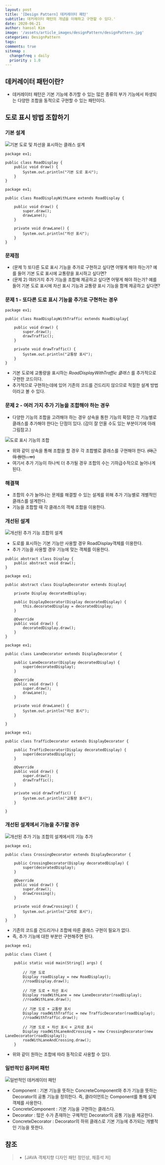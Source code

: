 ```yaml
---
layout: post
title: '[Design Pattern] 데커레이터 패턴'
subtitle: 데커레이터 패턴의 개념을 이해하고 구현할 수 있다.'
date: 2020-06-21
author: hansol Kim
image: '/assets/article_images/designPattern/designPattern.jpg'
categories: DesignPattern
tags: 
comments: true
sitemap :
  changefreq : daily
  priority : 1.0
---
```


## 데커레이터 패턴이란?

* 데커레이터 패턴은 기본 기능에 추가할 수 있는 많은 종류의 부가 기능에서 파생되는 다양한 조합을 동적으로 구현할 수 있는 패턴이다.

## 도로 표시 방법 조합하기

### 기본 설계
![기본 도로 및 차선을 표시하는 클래스 설계](https://user-images.githubusercontent.com/31653025/85703738-9b414480-b71a-11ea-9f04-7742c0a0be1f.JPG)

```
package ex1;

public class RoadDisplay {
	public void draw() {
		System.out.println("기본 도로 표시");
	}
}
```

```
package ex1;

public class RoadDisplayWithLane extends RoadDisplay {
	
	public void draw() {
		super.draw();
		drawLane();
	}

	private void drawLane() {
		System.out.println("차선 표시");
	}
}
```

### 문제점
* (문제 1) 또다른 도로 표시 기능을 추가로 구현하고 싶다면 어떻게 해야 하는가? 예를 들어 기본 도로 표시에 교통량을 표시하고 싶다면?
* (문제 2) 여러가지 추가 기능을 조합해 제공하고 싶다면 어떻게 해야 하는가? 예를 들어 기본 도로 표시에 차선 표시 기능과 교통량 표시 기능을 함께 제공하고 싶다면?

### 문제 1 - 또다른 도로 표시 기능을 추가로 구현하는 경우
```
package ex1;

public class RoadDisplayWithTraffic extends RoadDisplay{
	
	public void draw() {
		super.draw();
		drawTraffic();
	}

	private void drawTraffic() {
		System.out.println("교통량 표시");
	}
}
```
* 기본 도로에 교통량을 표시하는 *RoadDisplayWithTraffic 클래스* 를 추가적으로 구현한 코드이다.
* 추가적으로 구현하는데에 있어 기존의 코드를 건드리지 않으므로 적절한 설계 방법이라고 볼 수 있다.

### 문제 2 - 여러 가지 추가 기능을 조합해야 하는 경우

* 다양한 기능의 조합을 고려해야 하는 경우 상속을 통한 기능의 확장은 각 기능별로 클래스를 추가해야 한다는 단점이 있다. (감이 잘 안올 수도 있는 부분이기에 아래 그림참고.)

![도로 표시 기능의 조합](https://user-images.githubusercontent.com/31653025/85703739-9bd9db00-b71a-11ea-9586-2ad6b4555ee8.JPG)

* 위와 같이 상속을 통해 조합을 할 경우 각 조합별로 클래스를 구현해야 한다. ~~(야근의 원인...ㅠ)~~
* 여기서 추가 기능이 하나씩 더 추가될 경우 조합의 수는 기하급수적으로 늘어나게 된다.

### 해결책
* 조합의 수가 늘어나는 문제를 해결할 수 있는 설계를 위해 추가 기능별로 개별적인 클래스를 설계한다.
* 기능을 조합할 때 각 클래스의 객체 조합을 이용한다.

### 개선된 설계
![개선된 추가 기능 조합의 설계](https://user-images.githubusercontent.com/31653025/85716943-ef9ef100-b727-11ea-9154-9c9b757be4d0.JPG)
* 도로를 표시하는 기본 기능만 사용할 경우 RoadDisplay객체를 이용한다.
* 추가 기능을 사용할 경우 기능에 맞는 객체를 이용한다.

```
public abstract class Display {
	public abstract void draw();
}
```

```
package ex1;

public abstract class DisplayDecorator extends Display{
	
	private Display decoratedDisplay;
	
	public DisplayDecorator(Display decoratedDisplay) {
		this.decoratedDisplay = decoratedDisplay;
	}
	
	@Override
	public void draw() {
		decoratedDisplay.draw();
	}
}
```

```
package ex1;

public class LaneDecorator extends DisplayDecorator {

	public LaneDecorator(Display decoratedDisplay) {
		super(decoratedDisplay);
	}
	
	@Override
	public void draw() {
		super.draw();
		drawLane();
	}
	
	private void drawLane() {
		System.out.println("차선 표시");
	}

}
```

```
package ex1;

public class TrafficDecorator extends DisplayDecorator {

	public TrafficDecorator(Display decoratedDisplay) {
		super(decoratedDisplay);
	}
	
	@Override
	public void draw() {
		super.draw();
		drawTraffic();
	}
	
	private void drawTraffic() {
		System.out.println("교통량 표시");
	}

}
```

### 개선된 설계에서 기능을 추가할 경우
![개선된 추가 기능 조합의 설계에서의 기능 추가](https://user-images.githubusercontent.com/31653025/85716946-f0378780-b727-11ea-8401-3ba439a42f8c.JPG)

```
package ex1;

public class CrossingDecorator extends DisplayDecorator {

	public CrossingDecorator(Display decoratedDisplay) {
		super(decoratedDisplay);
	}
	
	@Override
	public void draw() {
		super.draw();
		drawCrossing();
	}
	
	private void drawCrossing() {
		System.out.println("교차로 표시");
	}
}
```

* 기존의 코드를 건드리거나 조합에 따른 클래스 구현이 필요가 없다.
* 즉, 추가 기능에 대한 부분만 구현해주면 된다.

```
package ex1;

public class Client {

	public static void main(String[] args) {
		
		// 기본 도로
		Display roadDisplay = new RoadDisplay();
		//roadDisplay.draw();
		
		// 기본 도로 + 차선 표시
		Display roadWithLane = new LaneDecorator(roadDisplay);
		//roadWithLane.draw();
		
		// 기본 도로 + 교통량 표시
		Display roadWithTraffic = new TrafficDecorator(roadDisplay);
		//roadWithTraffic.draw();
		
		// 기본 도로 + 차선 표시 + 교차로 표시
		Display roadWithLaneAndCrossing = new CrossingDecorator(new LaneDecorator(roadDisplay));
		roadWithLaneAndCrossing.draw();
	}
```
* 위와 같이 원하는 조합에 따라 동적으로 사용할 수 있다.

### 일반적인 옵저버 패턴
![일반적인 데커레이터 패턴](https://user-images.githubusercontent.com/31653025/85718797-ced79b00-b729-11ea-860c-006f812e4dbb.JPG)

* Component : 기본 기능을 뜻하는 ConcreteComponent와 추가 기능을 뜻하는 Decorator의 공통 기능을 정의한다. 즉, 클라이언트는 Component를 통해 실제 객체를 사용한다.
* ConcreteComponent : 기본 기능을 구현하는 클래스다.
* Decorator : 많은 수가 존재하는 구체적인 Decorator의 공통 기능을 제공한다.
* ConcreteDecorator : Decorator의 하위 클래스로 기본 기능에 추가되는 개별적인 기능을 뜻한다.

## 참조
> - [JAVA 객체지향 디자인 패턴 정인상, 채흥석 저]